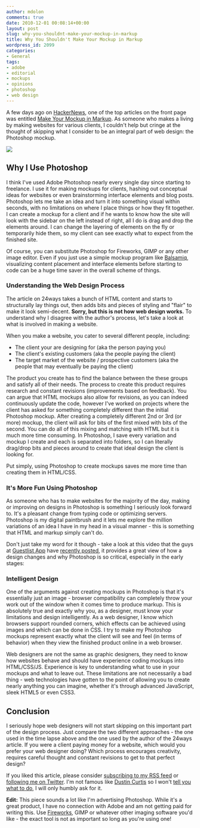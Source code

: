 ```yaml
---
author: mdolon
comments: true
date: 2010-12-01 00:08:14+00:00
layout: post
slug: why-you-shouldnt-make-your-mockup-in-markup
title: Why You Shouldn't Make Your Mockup in Markup
wordpress_id: 2099
categories:
- General
tags:
- adobe
- editorial
- mockups
- opinions
- photoshop
- web design
---
```


A few days ago on [HackerNews](http://news.ycombinator.com/), one of the top articles on the front page was entitled [Make Your Mockup in Markup](http://24ways.org/2009/make-your-mockup-in-markup).  As someone who makes a living by making websites for various clients, I couldn't help but cringe at the thought of skipping what I consider to be an integral part of web design: the Photoshop mockup.

![](http://devgrow.s3.amazonaws.com/assets/images/batoulapps.gif)

## Why I Use Photoshop

I think I've used Adobe Photoshop nearly every single day since starting to freelance.  I use it for making mockups for clients, hashing out conceptual ideas for websites or even brainstorming interface elements and blog posts.  Photoshop lets me take an idea and turn it into something visual within seconds, with no limitations on where I place things or how they fit together.  I can create a mockup for a client and if he wants to know how the site will look with the sidebar on the left instead of right, all I do is drag and drop the elements around.  I can change the layering of elements on the fly or temporarily hide them, so my client can see exactly what to expect from the finished site.

Of course, you can substitute Photoshop for Fireworks, GIMP or any other image editor.  Even if you just use a simple mockup program like [Balsamiq](http://balsamiq.com/), visualizing content placement and interface elements before starting to code can be a huge time saver in the overall scheme of things.

### Understanding the Web Design Process

The article on 24ways takes a bunch of HTML content and starts to structurally lay things out, then adds bits and pieces of styling and "flair" to make it look semi-decent.  **Sorry, but this is not how web design works.**  To understand why I disagree with the author's process, let's take a look at what is involved in making a website.

When you make a website, you cater to several different people, including:

  * The client your are designing for (aka the person paying you)
  * The client's existing customers (aka the people paying the client)
  * The target market of the website / prospective customers (aka the people that may eventually be paying the client)

The product you create has to find the balance between the these groups and satisfy all of their needs.  The process to create this product requires research and constant revisions (improvements based on feedback).  You can argue that HTML mockups also allow for revisions, as you can indeed continuously update the code, however I've worked on projects where the client has asked for something completely different than the initial Photoshop mockup.  After creating a completely different 2nd or 3rd (or more) mockup, the client will ask for bits of the first mixed with bits of the second.  You can do all of this mixing and matching with HTML but it is much more time consuming.  In Photoshop, I save every variation and mockup I create and each is separated into folders, so I can literally drag/drop bits and pieces around to create that ideal design the client is looking for.

Put simply, using Photoshop to create mockups saves me more time than creating them in HTML/CSS.

### It's More Fun Using Photoshop

As someone who has to make websites for the majority of the day, making or improving on designs in Photoshop is something I seriously look forward to.  It's a pleasant change from typing code or optimizing servers.  Photoshop is my digital paintbrush and it lets me explore the million variations of an idea I have in my head in a visual manner - this is something that HTML and markup simply can't do.

Don't just take my word for it though - take a look at this video that the guys at [Guestlist App](http://www.guestlistapp.com) have [recently posted](http://www.guestlistapp.com/blog/2010/11/30/timelapse-designing-a-new-website/), it provides a great view of how a design changes and why Photoshop is so critical, especially in the early stages:

### Intelligent Design

One of the arguments against creating mockups in Photoshop is that it's essentially just an image - browser compatibility can completely throw your work out of the window when it comes time to produce markup.  This is absolutely true and exactly why you, as a designer, must know your limitations and design intelligently.  As a web designer, I know which browsers support rounded corners, which effects can be achieved using images and which can be done in CSS.  I try to make my Photoshop mockups represent exactly what the client will see and feel (in terms of behavior) when they view the finished product online in a web browser.

Web designers are not the same as graphic designers, they need to know how websites behave and should have experience coding mockups into HTML/CSS/JS.  Experience is key to understanding what to use in your mockups and what to leave out.  These limitations are not necessarily a bad thing - web technologies have gotten to the point of allowing you to create nearly anything you can imagine, whether it's through advanced JavaScript, sleek HTML5 or even CSS3.

## Conclusion

I seriously hope web designers will not start skipping on this important part of the design process.  Just compare the two different approaches - the one used in the time lapse above and the one used by the author of the 24ways article.  If you were a client paying money for a website, which would you prefer your web designer doing?  Which process encourages creativity, requires careful thought and constant revisions to get to that perfect design?

If you liked this article, please consider [subscribing to my RSS feed](http://feeds.feedburner.com/devgrow) or [following me on Twitter](http://twitter.com/ThinkDevGrow).  I'm not famous like [Dustin Curtis](http://dustincurtis.com/) so I won't [tell you what to do](http://dustincurtis.com/you_should_follow_me_on_twitter.html), I will only humbly ask for it.

**Edit:** This piece sounds a lot like I'm advertising Photoshop.  While it's a great product, I have no connection with Adobe and am not getting paid for writing this.  Use [Fireworks](http://www.adobe.com/products/fireworks/), GIMP or whatever other imaging software you'd like - the exact tool is not as important so long as you're using one!
